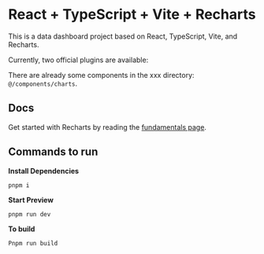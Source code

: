# React + TypeScript + Vite + Recharts

This is a data dashboard project based on React, TypeScript, Vite, and Recharts.

Currently, two official plugins are available:

There are already some components in the xxx directory: `@/components/charts`.

## Docs

Get started with Recharts by reading the [fundamentals page](https://recharts.org/en-US/api).



## Commands to run 

**Install Dependencies**

```shell
pnpm i
```

**Start Preview**

```shell
pnpm run dev
```

**To build**

```shell
Pnpm run build
```
